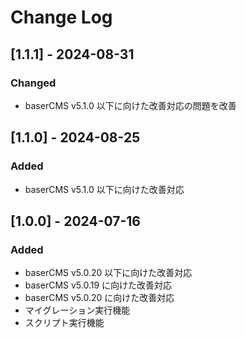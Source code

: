 # Change Log

## [1.1.1] - 2024-08-31
### Changed
- baserCMS v5.1.0 以下に向けた改善対応の問題を改善

## [1.1.0] - 2024-08-25
### Added
- baserCMS v5.1.0 以下に向けた改善対応

## [1.0.0] - 2024-07-16
### Added
- baserCMS v5.0.20 以下に向けた改善対応
- baserCMS v5.0.19 に向けた改善対応
- baserCMS v5.0.20 に向けた改善対応
- マイグレーション実行機能
- スクリプト実行機能
